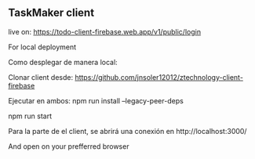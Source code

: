 ## TaskMaker client

live on: https://todo-client-firebase.web.app/v1/public/login

For local deployment

Como desplegar de manera local:

Clonar client desde: https://github.com/jnsoler12012/ztechnology-client-firebase


Ejecutar en ambos:
npm run install –legacy-peer-deps

npm run start

Para la parte de el client, se abrirá una conexión en http://localhost:3000/

And open on your prefferred browser
